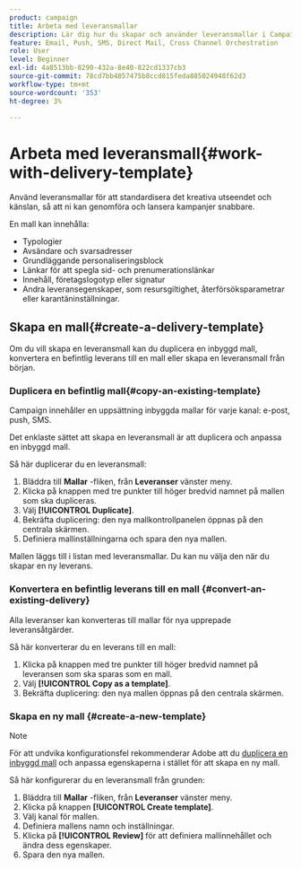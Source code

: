 ```yaml
---
product: campaign
title: Arbeta med leveransmallar
description: Lär dig hur du skapar och använder leveransmallar i Campaign
feature: Email, Push, SMS, Direct Mail, Cross Channel Orchestration
role: User
level: Beginner
exl-id: 4a8513bb-8290-432a-8e40-822cd1337cb3
source-git-commit: 78cd7bb4857475b8ccd815feda885024948f62d3
workflow-type: tm+mt
source-wordcount: '353'
ht-degree: 3%

---
```


# Arbeta med leveransmall{#work-with-delivery-template}

Använd leveransmallar för att standardisera det kreativa utseendet och känslan, så att ni kan genomföra och lansera kampanjer snabbare.

En mall kan innehålla:

* Typologier
* Avsändare och svarsadresser
* Grundläggande personaliseringsblock
* Länkar för att spegla sid- och prenumerationslänkar
* Innehåll, företagslogotyp eller signatur
* Andra leveransegenskaper, som resursgiltighet, återförsöksparametrar eller karantäninställningar.


## Skapa en mall{#create-a-delivery-template}

Om du vill skapa en leveransmall kan du duplicera en inbyggd mall, konvertera en befintlig leverans till en mall eller skapa en leveransmall från början.

### Duplicera en befintlig mall{#copy-an-existing-template}

Campaign innehåller en uppsättning inbyggda mallar för varje kanal: e-post, push, SMS.

Det enklaste sättet att skapa en leveransmall är att duplicera och anpassa en inbyggd mall.

Så här duplicerar du en leveransmall:

1. Bläddra till **Mallar** -fliken, från **Leveranser** vänster meny.
1. Klicka på knappen med tre punkter till höger bredvid namnet på mallen som ska dupliceras.
1. Välj  **[!UICONTROL Duplicate]**.
1. Bekräfta duplicering: den nya mallkontrollpanelen öppnas på den centrala skärmen.
1. Definiera mallinställningarna och spara den nya mallen.

Mallen läggs till i listan med leveransmallar. Du kan nu välja den när du skapar en ny leverans.

### Konvertera en befintlig leverans till en mall {#convert-an-existing-delivery}

Alla leveranser kan konverteras till mallar för nya upprepade leveransåtgärder.

Så här konverterar du en leverans till en mall:

1. Klicka på knappen med tre punkter till höger bredvid namnet på leveransen som ska sparas som en mall.
1. Välj  **[!UICONTROL Copy as a template]**.
1. Bekräfta duplicering: den nya mallen öppnas på den centrala skärmen.

### Skapa en ny mall {#create-a-new-template}

>[!NOTE]
>
>För att undvika konfigurationsfel rekommenderar Adobe att du [duplicera en inbyggd mall](#copy-an-existing-template) och anpassa egenskaperna i stället för att skapa en ny mall.

Så här konfigurerar du en leveransmall från grunden:

1. Bläddra till **Mallar** -fliken, från **Leveranser** vänster meny.
1. Klicka på knappen **[!UICONTROL Create template]**.
1. Välj kanal för mallen.
1. Definiera mallens namn och inställningar.
1. Klicka på **[!UICONTROL Review]** för att definiera mallinnehållet och ändra dess egenskaper.
1. Spara den nya mallen.
